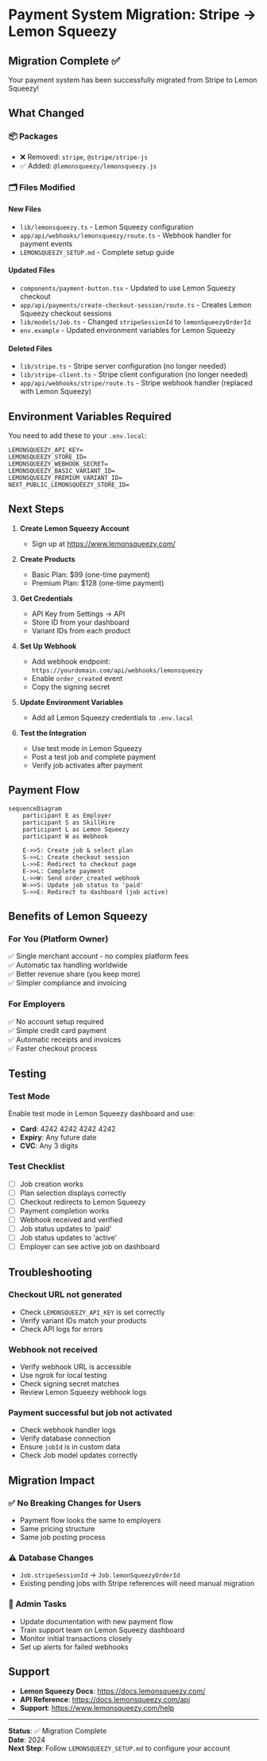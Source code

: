 # Payment System Migration: Stripe → Lemon Squeezy

## Migration Complete ✅

Your payment system has been successfully migrated from Stripe to Lemon Squeezy!

## What Changed

### 📦 Packages
- ❌ Removed: `stripe`, `@stripe/stripe-js`
- ✅ Added: `@lemonsqueezy/lemonsqueezy.js`

### 🗂️ Files Modified

#### New Files
- `lib/lemonsqueezy.ts` - Lemon Squeezy configuration
- `app/api/webhooks/lemonsqueezy/route.ts` - Webhook handler for payment events
- `LEMONSQUEEZY_SETUP.md` - Complete setup guide

#### Updated Files
- `components/payment-button.tsx` - Updated to use Lemon Squeezy checkout
- `app/api/payments/create-checkout-session/route.ts` - Creates Lemon Squeezy checkout sessions
- `lib/models/Job.ts` - Changed `stripeSessionId` to `lemonSqueezyOrderId`
- `env.example` - Updated environment variables for Lemon Squeezy

#### Deleted Files
- `lib/stripe.ts` - Stripe server configuration (no longer needed)
- `lib/stripe-client.ts` - Stripe client configuration (no longer needed)
- `app/api/webhooks/stripe/route.ts` - Stripe webhook handler (replaced with Lemon Squeezy)

## Environment Variables Required

You need to add these to your `.env.local`:

```env
LEMONSQUEEZY_API_KEY=
LEMONSQUEEZY_STORE_ID=
LEMONSQUEEZY_WEBHOOK_SECRET=
LEMONSQUEEZY_BASIC_VARIANT_ID=
LEMONSQUEEZY_PREMIUM_VARIANT_ID=
NEXT_PUBLIC_LEMONSQUEEZY_STORE_ID=
```

## Next Steps

1. **Create Lemon Squeezy Account**
   - Sign up at https://www.lemonsqueezy.com/

2. **Create Products**
   - Basic Plan: $99 (one-time payment)
   - Premium Plan: $128 (one-time payment)

3. **Get Credentials**
   - API Key from Settings → API
   - Store ID from your dashboard
   - Variant IDs from each product

4. **Set Up Webhook**
   - Add webhook endpoint: `https://yourdomain.com/api/webhooks/lemonsqueezy`
   - Enable `order_created` event
   - Copy the signing secret

5. **Update Environment Variables**
   - Add all Lemon Squeezy credentials to `.env.local`

6. **Test the Integration**
   - Use test mode in Lemon Squeezy
   - Post a test job and complete payment
   - Verify job activates after payment

## Payment Flow

```mermaid
sequenceDiagram
    participant E as Employer
    participant S as SkillHire
    participant L as Lemon Squeezy
    participant W as Webhook

    E->>S: Create job & select plan
    S->>L: Create checkout session
    L->>E: Redirect to checkout page
    E->>L: Complete payment
    L->>W: Send order_created webhook
    W->>S: Update job status to 'paid'
    S->>E: Redirect to dashboard (job active)
```

## Benefits of Lemon Squeezy

### For You (Platform Owner)
✅ Single merchant account - no complex platform fees  
✅ Automatic tax handling worldwide  
✅ Better revenue share (you keep more)  
✅ Simpler compliance and invoicing  

### For Employers
✅ No account setup required  
✅ Simple credit card payment  
✅ Automatic receipts and invoices  
✅ Faster checkout process  

## Testing

### Test Mode
Enable test mode in Lemon Squeezy dashboard and use:
- **Card**: 4242 4242 4242 4242
- **Expiry**: Any future date
- **CVC**: Any 3 digits

### Test Checklist
- [ ] Job creation works
- [ ] Plan selection displays correctly
- [ ] Checkout redirects to Lemon Squeezy
- [ ] Payment completion works
- [ ] Webhook received and verified
- [ ] Job status updates to 'paid'
- [ ] Job status updates to 'active'
- [ ] Employer can see active job on dashboard

## Troubleshooting

### Checkout URL not generated
- Check `LEMONSQUEEZY_API_KEY` is set correctly
- Verify variant IDs match your products
- Check API logs for errors

### Webhook not received
- Verify webhook URL is accessible
- Use ngrok for local testing
- Check signing secret matches
- Review Lemon Squeezy webhook logs

### Payment successful but job not activated
- Check webhook handler logs
- Verify database connection
- Ensure `jobId` is in custom data
- Check Job model updates correctly

## Migration Impact

### ✅ No Breaking Changes for Users
- Payment flow looks the same to employers
- Same pricing structure
- Same job posting process

### ⚠️ Database Changes
- `Job.stripeSessionId` → `Job.lemonSqueezyOrderId`
- Existing pending jobs with Stripe references will need manual migration

### 🔧 Admin Tasks
- Update documentation with new payment flow
- Train support team on Lemon Squeezy dashboard
- Monitor initial transactions closely
- Set up alerts for failed webhooks

## Support

- **Lemon Squeezy Docs**: https://docs.lemonsqueezy.com/
- **API Reference**: https://docs.lemonsqueezy.com/api
- **Support**: https://www.lemonsqueezy.com/help

---

**Status**: ✅ Migration Complete  
**Date**: 2024  
**Next Step**: Follow `LEMONSQUEEZY_SETUP.md` to configure your account

